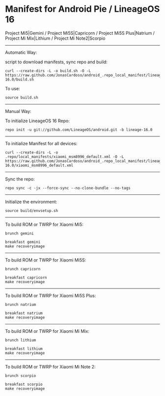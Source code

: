 Manifest for Android Pie / LineageOS 16
====================================
Project Mi5|Gemini / Project Mi5S|Capricorn / Project Mi5S Plus|Natrium / Project Mi Mix|Lithium / Project Mi Note2|Scorpio

---

Automatic Way:

script to download manifests, sync repo and build:

    curl --create-dirs -L -o build.sh -O -L https://raw.github.com/JonasCardoso/android_.repo_local_manifest/lineage-16.0/build.sh

To use:

    source build.sh

---

Manual Way:

To initialize LineageOS 16 Repo:

    repo init -u git://github.com/LineageOS/android.git -b lineage-16.0

---

To initialize Manifest for all devices:

    curl --create-dirs -L -o .repo/local_manifests/xiaomi_msm8996_default.xml -O -L https://raw.github.com/JonasCardoso/android_.repo_local_manifest/lineage-16.0/xiaomi_msm8996_default.xml

---

Sync the repo:

    repo sync -c -jx --force-sync --no-clone-bundle --no-tags

---

Initialize the environment:

    source build/envsetup.sh

---

To build ROM or TWRP for Xiaomi Mi5:

    brunch gemini

    breakfast gemini
    make recoveryimage

---

To build ROM or TWRP for Xiaomi Mi5S:

    brunch capricorn

    breakfast capricorn
    make recoveryimage

---

To build ROM or TWRP for Xiaomi Mi5S Plus:

    brunch natrium

    breakfast natrium
    make recoveryimage

---

To build ROM or TWRP for Xiaomi Mi Mix:

    brunch lithium

    breakfast lithium
    make recoveryimage

---

To build ROM or TWRP for Xiaomi Mi Note 2:

    brunch scorpio

    breakfast scorpio
    make recoveryimage

